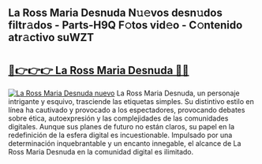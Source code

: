 ## La Ross Maria Desnuda N𝚞𝚎vos desn𝚞dos filtr𝚊dos - Parts-H9Q F𝚘tos vid𝚎o - C𝚘ntenido atr𝚊ctivo suWZT

# <h2><a href="http://mb0s6ou.tromn.icu/?c=La+Ross+Maria+Desnuda">🔗👉👉👉 La Ross Maria Desnuda 🔗🔗</a></h2>

[![La Ross Maria Desnuda nuevo](https://i.imgur.com/pEAQMta.gif)](http://mb0s6ou.tromn.icu/?c=La+Ross+Maria+Desnuda)
La Ross Maria Desnuda, un personaje intrigante y esquivo, trasciende las etiquetas simples. Su distintivo estilo en línea ha cautivado y provocado a los espectadores, provocando debates sobre ética, autoexpresión y las complejidades de las comunidades digitales. Aunque sus planes de futuro no están claros, su papel en la redefinición de la esfera digital es incuestionable. Impulsado por una determinación inquebrantable y un encanto innegable, el alcance de La Ross Maria Desnuda en la comunidad digital es ilimitado.
